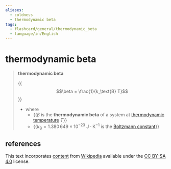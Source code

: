 ```yaml
---
aliases:
  - coldness
  - thermodynamic beta
tags:
  - flashcard/general/thermodynamic_beta
  - language/in/English
---
```


# thermodynamic beta

> __thermodynamic beta__
>
> {{$$\beta = \frac{1}{k_\text{B} T}$$}}
>
> - where
>   - {{$\beta$ is the __thermodynamic beta__ of a system at [thermodynamic temperature](thermodynamic%20temperature.md) $T$}}
>   - {{$k_\text{B} = 1.380\,649 \times 10^{-23} \mathrm{\ J \cdot K^{-1} }$ is the [Boltzmann constant](Boltzmann%20constant.md)}} <!--SR:!2024-04-30,97,290!2024-02-19,48,290!2024-05-05,89,270-->

## references

This text incorporates [content](https://en.wikipedia.org/wiki/thermodynamic_beta) from [Wikipedia](Wikipedia.md) available under the [CC BY-SA 4.0](https://creativecommons.org/licenses/by-sa/4.0/) license.
